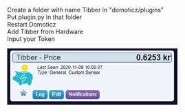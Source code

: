 Create a folder with name Tibber in "domoticz/plugins"  
Put plugin.py in that folder  
Restart Domoticz  
Add Tibber from Hardware  
Input your Token  

![](./tibber.png "Photo")
